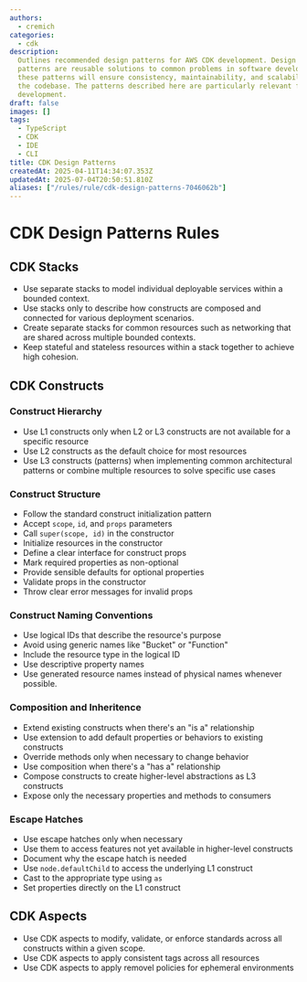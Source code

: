```yaml
---
authors:
  - cremich
categories:
  - cdk
description:
  Outlines recommended design patterns for AWS CDK development. Design
  patterns are reusable solutions to common problems in software development. Following
  these patterns will ensure consistency, maintainability, and scalability across
  the codebase. The patterns described here are particularly relevant for AWS CDK
  development.
draft: false
images: []
tags:
  - TypeScript
  - CDK
  - IDE
  - CLI
title: CDK Design Patterns
createdAt: 2025-04-11T14:34:07.353Z
updatedAt: 2025-07-04T20:50:51.810Z
aliases: ["/rules/rule/cdk-design-patterns-7046062b"]
---
```


# CDK Design Patterns Rules

## CDK Stacks

- Use separate stacks to model individual deployable services within a bounded context.
- Use stacks only to describe how constructs are composed and connected for various deployment scenarios.
- Create separate stacks for common resources such as networking that are shared across multiple bounded contexts.
- Keep stateful and stateless resources within a stack together to achieve high cohesion.

## CDK Constructs

### Construct Hierarchy

- Use L1 constructs only when L2 or L3 constructs are not available for a specific resource
- Use L2 constructs as the default choice for most resources
- Use L3 constructs (patterns) when implementing common architectural patterns or combine multiple resources to solve specific use cases

### Construct Structure

- Follow the standard construct initialization pattern
- Accept `scope`, `id`, and `props` parameters
- Call `super(scope, id)` in the constructor
- Initialize resources in the constructor
- Define a clear interface for construct props
- Mark required properties as non-optional
- Provide sensible defaults for optional properties
- Validate props in the constructor
- Throw clear error messages for invalid props

### Construct Naming Conventions

- Use logical IDs that describe the resource's purpose
- Avoid using generic names like "Bucket" or "Function"
- Include the resource type in the logical ID
- Use descriptive property names
- Use generated resource names instead of physical names whenever possible.

### Composition and Inheritence

- Extend existing constructs when there's an "is a" relationship
- Use extension to add default properties or behaviors to existing constructs
- Override methods only when necessary to change behavior
- Use composition when there's a "has a" relationship
- Compose constructs to create higher-level abstractions as L3 constructs
- Expose only the necessary properties and methods to consumers

### Escape Hatches

- Use escape hatches only when necessary
- Use them to access features not yet available in higher-level constructs
- Document why the escape hatch is needed
- Use `node.defaultChild` to access the underlying L1 construct
- Cast to the appropriate type using `as`
- Set properties directly on the L1 construct

## CDK Aspects

- Use CDK aspects to modify, validate, or enforce standards across all constructs within a given scope.
- Use CDK aspects to apply consistent tags across all resources
- Use CDK aspects to apply removel policies for ephemeral environments
